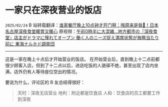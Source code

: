 # 一家只在深夜营业的饭店

``2025/02/24``
B 站转载翻译：[谁家餐厅晚上10点钟才开门啊：哦原来是我🤗！日本名古屋深夜食堂暖胃又暖心](https://www.bilibili.com/video/BV11xAoeAEc9/)
原视频：[午前0時半に大混雑…地方都市の『深夜食堂』店主がドラマに憧れてオープン 働く人のニーズ捉え満席状態が毎晩当たり前に 東海ナルホド調査団](https://www.youtube.com/watch?v=wjOqYPHy2ro)

- - -

这是一家在晚上十点后才开始营业的饭店。
在开始营业后，直到晚上十二点前都很少顾客入店，但到了十二点以后，进店吃饭的人骆驿不绝，甚至出现了店内坐满，店外仍有人等待座位空出的情况。

要说为什么，评论区的 B 友总结得很好：
> 天时：深夜无店营业
> 地利：附近都是饮食店
> 人和：饮食店的员工都要工作到深夜
